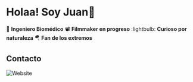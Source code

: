 # Holaa! Soy Juan👋

:test_tube: **Ingeniero Biomédico**
:film_projector: **Filmmaker en progreso**
:lightbulb: **Curioso por naturaleza**
:parachute: **Fan de los extremos**

## Contacto

![Website](https://img.shields.io/website?url=https%3A%2F%2Fwww.linkedin.com%2Fin%2Fjuan-monroy-%2F)
